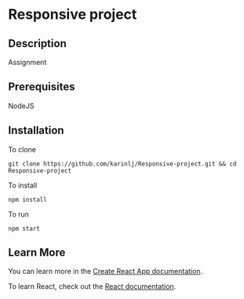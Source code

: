 # Responsive project

## Description
Assignment

## Prerequisites
NodeJS

## Installation
To clone

```git clone https://github.com/karinlj/Responsive-project.git && cd Responsive-project```


To install

```npm install```

To run

```npm start```


## Learn More

You can learn more in the [Create React App documentation](https://facebook.github.io/create-react-app/docs/getting-started).

To learn React, check out the [React documentation](https://reactjs.org/).
